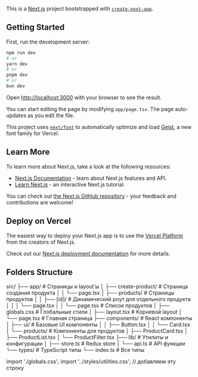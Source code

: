 This is a [Next.js](https://nextjs.org) project bootstrapped with [`create-next-app`](https://nextjs.org/docs/app/api-reference/cli/create-next-app).

## Getting Started

First, run the development server:

```bash
npm run dev
# or
yarn dev
# or
pnpm dev
# or
bun dev
```

Open [http://localhost:3000](http://localhost:3000) with your browser to see the result.

You can start editing the page by modifying `app/page.tsx`. The page auto-updates as you edit the file.

This project uses [`next/font`](https://nextjs.org/docs/app/building-your-application/optimizing/fonts) to automatically optimize and load [Geist](https://vercel.com/font), a new font family for Vercel.

## Learn More

To learn more about Next.js, take a look at the following resources:

-   [Next.js Documentation](https://nextjs.org/docs) - learn about Next.js features and API.
-   [Learn Next.js](https://nextjs.org/learn) - an interactive Next.js tutorial.

You can check out [the Next.js GitHub repository](https://github.com/vercel/next.js) - your feedback and contributions are welcome!

## Deploy on Vercel

The easiest way to deploy your Next.js app is to use the [Vercel Platform](https://vercel.com/new?utm_medium=default-template&filter=next.js&utm_source=create-next-app&utm_campaign=create-next-app-readme) from the creators of Next.js.

Check out our [Next.js deployment documentation](https://nextjs.org/docs/app/building-your-application/deploying) for more details.

## Folders Structure

src/
├── app/ # Страницы и layout'ы
│ ├── create-product/ # Страница создания продукта
│ │ └── page.tsx
│ ├── products/ # Страницы продуктов
│ │ ├── [id]/ # Динамический роут для отдельного продукта
│ │ │ └── page.tsx
│ │ └── page.tsx # Список продуктов
│ ├── globals.css # Глобальные стили
│ ├── layout.tsx # Корневой layout
│ └── page.tsx # Главная страница
├── components/ # React компоненты
│ ├── ui/ # Базовые UI компоненты
│ │ ├── Button.tsx
│ │ └── Card.tsx
│ └── products/ # Компоненты для продуктов
│ ├── ProductCard.tsx
│ ├── ProductList.tsx
│ └── ProductFilter.tsx
├── lib/ # Утилиты и конфигурации
│ ├── store.ts # Redux store
│ └── api.ts # API функции
└── types/ # TypeScript типы
└── index.ts # Все типы

import './globals.css';
import '../styles/utilities.css'; // добавляем эту строку
